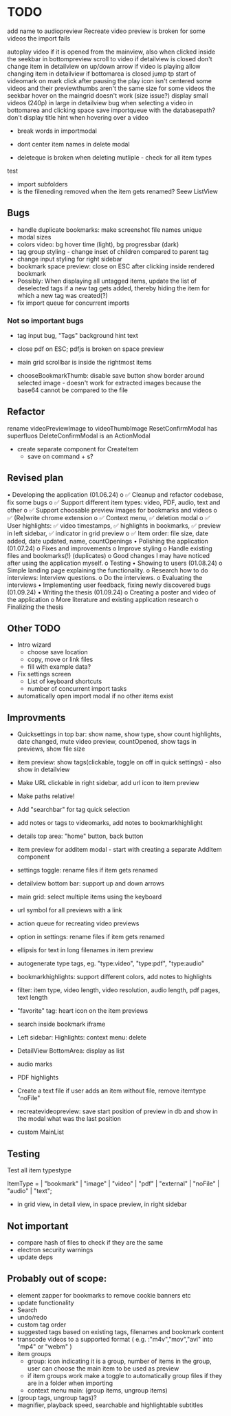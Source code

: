 # TODO
add name to audiopreview
Recreate video preview is broken 
for some videos the import fails

autoplay video if it is opened from the mainview, also when clicked inside the seekbar in bottompreview
scroll to video if detailview is closed
don't change item in detailview on up/down arrow if video is playing
allow changing item in detailview if bottomarea is closed
jump tp start of videomark on mark click
after pausing the play icon isn't centered
some videos and their previewthumbs aren't the same size
for some videos the seekbar hover on the maingrid doesn't work (size issue?)
display small videos (240p) in large in detailview
bug when selecting a video in bottomarea and clicking space
save importqueue with the databasepath?
don't display title hint when hovering over a video

* break words in importmodal
* dont center item names in delete modal

* deleteque is broken when deleting mutliple - check for all item types

test
* import subfolders
* is the fileneding removed when the item gets renamed? Seew ListView

## Bugs
* handle duplicate bookmarks: make screenshot file names unique
* modal sizes
* colors video: bg hover time (light), bg progressbar (dark)
* tag group styling - change inset of children compared to parent tag
* change input styling for right sidebar
* bookmark space preview: 
    close on ESC after clicking inside rendered bookmark
* Possibly: When displaying all untagged items, update the list of deselected tags if a new tag gets added, thereby hiding the item for which a new tag was created(?)
* fix import queue for concurrent imports

### Not so important bugs
* tag input bug, "Tags" background hint text
* close pdf on ESC; pdfjs is broken on space preview
* main grid scrollbar is inside the rightmost items

* chooseBookmarkThumb: 
    disable save button
    show border around selected image - doesn't work for extracted images because the base64 cannot be compared to the file

## Refactor
rename videoPreviewImage to videoThumbImage
ResetConfirmModal has superfluos <Modal>
DeleteConfirmModal is an ActionModal
* create separate component for CreateItem
    - save on command + s?

## Revised plan
•	Developing the application (01.06.24)
    o	✅ Cleanup and refactor codebase, fix some bugs
    o	✅ Support different item types: video, PDF, audio, text and other
    o	✅ Support choosable preview images for bookmarks and videos
    o	✅ (Re)write chrome extension
    o	✅ Context menu, ✅ deletion modal
    o	✅ User highlights: ✅ video timestamps, ✅ highlights in bookmarks, ✅ preview in left sidebar, ✅ indicator in grid preview
    o	✅ Item order: file size, date added, date updated, name, countOpenings
•	Polishing the application (01.07.24)
    o	Fixes and improvements
    o	Improve styling
    o	Handle existing files and bookmarks(!) (duplicates)
    o	Good changes I may have noticed after using the application myself.
    o	Testing
•	Showing to users (01.08.24)
    o	Simple landing page explaining the functionality.
    o	Research how to do interviews: Interview questions.
    o	Do the interviews.
    o	Evaluating the interviews
•	Implementing user feedback, fixing newly discovered bugs (01.09.24)
•	Writing the thesis (01.09.24)
    o	Creating a poster and video of the application
    o	More literature and existing application research
    o	Finalizing the thesis


## Other TODO
* Intro wizard
    * choose save location
    * copy, move or link files
    * fill with example data?
* Fix settings screen
    * List of keyboard shortcuts
    * number of concurrent import tasks
* automatically open import modal if no other items exist

## Improvments
* Quicksettings in top bar: show name, show type, show count highlights, date changed, mute video preview, countOpened, show tags in previews, show file size
* item preview: show tags(clickable, toggle on off in quick settings) - also show in detailview
* Make URL clickable in right sidebar, add url icon to item preview
* Make paths relative!
* Add "searchbar" for tag quick selection 
* add notes or tags to videomarks, add notes to bookmarkhighlight
* details top area: "home" button, back button
* item preview for additem modal - start with creating a separate AddItem component

* settings toggle: rename files if item gets renamed
* detailview bottom bar: support up and down arrows
* main grid: select multiple items using the keyboard
* url symbol for all previews with a link
* action queue for recreating video previews
* option in settings: rename files if item gets renamed
* ellipsis for text in long filenames in item preview
* autogenerate type tags, eg. "type:video", "type:pdf", "type:audio"
* bookmarkhighlights: support different colors, add notes to highlights
* filter: item type, video length, video resolution, audio length, pdf pages, text length
* "favorite" tag: heart icon on the item previews
* search inside bookmark iframe
* Left sidebar: Highlights: context menu: delete
* DetailView BottomArea: display as list
* audio marks
* PDF highlights
* Create a text file if user adds an item without file, remove itemtype "noFile"
* recreatevideopreview: save start position of preview in db and show in the modal what was the last position
* custom MainList

## Testing
Test all item typestype 

ItemType =
  | "bookmark"
  | "image"
  | "video"
  | "pdf"
  | "external"
  | "noFile"
  | "audio"
  | "text";

* in grid view, in detail view, in space preview, in right sidebar

## Not important
* compare hash of files to check if they are the same
* electron security warnings
* update deps


## Probably out of scope:
* element zapper for bookmarks to remove cookie banners etc
* update functionality
* Search
* undo/redo  
* custom tag order
* suggested tags based on existing tags, filenames and bookmark content
* transcode videos to a supported format ( e.g. :"m4v","mov","avi" into "mp4" or "webm" )
* item groups
    * group: icon indicating it is a group,  number of items in the group, user can choose the main item to be used as preview
    * if item groups work make a toggle to automatically group files if they are in a folder when importing
    * context menu main: (group items, ungroup items)
* (group tags, ungroup tags)?
* magnifier, playback speed, searchable and highlightable subtitles
